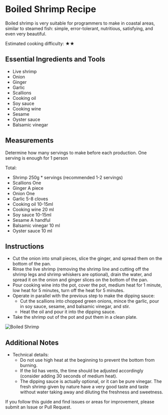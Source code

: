 # Boiled Shrimp Recipe

Boiled shrimp is very suitable for programmers to make in coastal areas, similar to steamed fish: simple, error-tolerant, nutritious, satisfying, and even very beautiful.

Estimated cooking difficulty: ★★

## Essential Ingredients and Tools

- Live shrimp
- Onion
- Ginger
- Garlic
- Scallions
- Cooking oil
- Soy sauce
- Cooking wine
- Sesame
- Oyster sauce
- Balsamic vinegar

## Measurements

Determine how many servings to make before each production. One serving is enough for 1 person

Total:

- Shrimp 250g * servings (recommended 1-2 servings)
- Scallions One
- Ginger A piece
- Onion One
- Garlic 5-8 cloves
- Cooking oil 10-15ml
- Cooking wine 20 ml
- Soy sauce 10-15ml
- Sesame A handful
- Balsamic vinegar 10 ml
- Oyster sauce 10 ml

## Instructions

- Cut the onion into small pieces, slice the ginger, and spread them on the bottom of the pan.
- Rinse the live shrimp (removing the shrimp line and cutting off the shrimp legs and shrimp whiskers are optional), drain the water, and spread it on the onion and ginger slices on the bottom of the pan.
- Pour cooking wine into the pot, cover the pot, medium heat for 1 minute, low heat for 5 minutes, turn off the heat for 5 minutes.
- Operate in parallel with the previous step to make the dipping sauce:
  - Cut the scallions into chopped green onions, mince the garlic, pour in soy sauce, sesame, and balsamic vinegar, and stir.
  - Heat the oil and pour it into the dipping sauce.
- Take the shrimp out of the pot and put them in a clean plate.

![Boiled Shrimp](./白灼虾.webp)

## Additional Notes

- Technical details:
  - Do not use high heat at the beginning to prevent the bottom from burning.
  - If the lid has vents, the time should be adjusted accordingly (consider adding 30 seconds of medium heat).
  - The dipping sauce is actually optional, or it can be pure vinegar. The fresh shrimp given by nature have a very good taste and taste without water taking away and diluting the freshness and sweetness.

If you follow this guide and find issues or areas for improvement, please submit an Issue or Pull Request.
